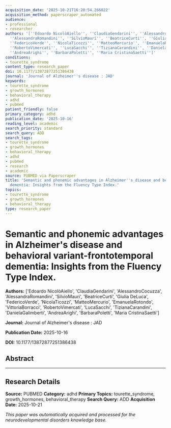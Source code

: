 ```yaml
---
acquisition_date: '2025-10-21T16:20:54.266022'
acquisition_method: paperscraper_automated
audience:
- professional
- researcher
authors: '[''Edoardo NicolòAiello'', ''ClaudiaGendarini'', ''AlessandroCocuzza'',
  ''AlessandraRomandini'', ''SilvioMauri'', ''BeatriceCurti'', ''Giulia DeLuca'',
  ''FedericoVerde'', ''NicolaTicozzi'', ''MatteoMercurio'', ''EmanuelaRotondo'', ''VittoriaBorracci'',
  ''RobertoVimercati'', ''LucaSacchi'', ''TizianaCarandini'', ''DanielaGalimberti'',
  ''AndreaArighi'', ''BarbaraPoletti'', ''Maria CristinaSaetti'']'
conditions:
- tourette_syndrome
content_type: research_paper
doi: 10.1177/13872877251386438
journal: 'Journal of Alzheimer''s disease : JAD'
keywords:
- tourette_syndrome
- growth_hormones
- behavioral_therapy
- adhd
- pubmed
patient_friendly: false
primary_category: adhd
publication_date: '2025-10-16'
reading_level: academic
search_priority: standard
search_query: ADD
search_tags:
- tourette_syndrome
- growth_hormones
- behavioral_therapy
- adhd
- pubmed
- research
- academic
source: PUBMED via Paperscraper
title: 'Semantic and phonemic advantages in Alzheimer''s disease and behavioral variant-frontotemporal
  dementia: Insights from the Fluency Type Index.'
topics:
- tourette_syndrome
- growth_hormones
- behavioral_therapy
type: research_paper
---
```


# Semantic and phonemic advantages in Alzheimer's disease and behavioral variant-frontotemporal dementia: Insights from the Fluency Type Index.

**Authors:** ['Edoardo NicolòAiello', 'ClaudiaGendarini', 'AlessandroCocuzza', 'AlessandraRomandini', 'SilvioMauri', 'BeatriceCurti', 'Giulia DeLuca', 'FedericoVerde', 'NicolaTicozzi', 'MatteoMercurio', 'EmanuelaRotondo', 'VittoriaBorracci', 'RobertoVimercati', 'LucaSacchi', 'TizianaCarandini', 'DanielaGalimberti', 'AndreaArighi', 'BarbaraPoletti', 'Maria CristinaSaetti']

**Journal:** Journal of Alzheimer's disease : JAD

**Publication Date:** 2025-10-16

**DOI:** 10.1177/13872877251386438

## Abstract



---

## Research Details

**Source:** PUBMED
**Category:** adhd
**Primary Topics:** tourette_syndrome, growth_hormones, behavioral_therapy
**Search Query:** ADD
**Acquisition Date:** 2025-10-21

*This paper was automatically acquired and processed for the neurodevelopmental disorders knowledge base.*
